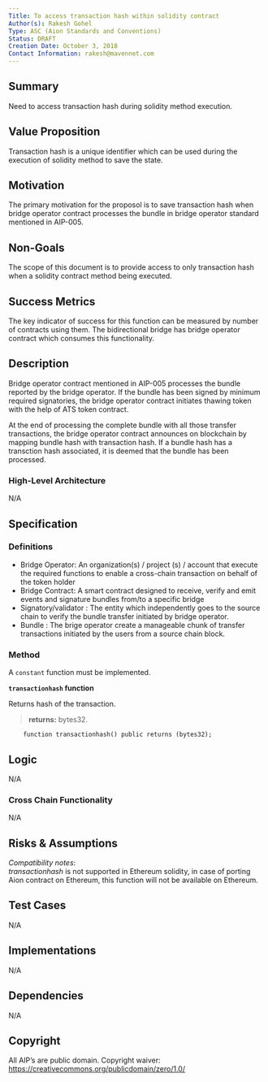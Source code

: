 ```yaml
---
Title: To access transaction hash within solidity contract 
Author(s): Rakesh Gohel
Type: ASC (Aion Standards and Conventions)
Status: DRAFT
Creation Date: October 3, 2018
Contact Information: rakesh@mavennet.com
---
```


## Summary

Need to access transaction hash during solidity method execution.

## Value Proposition

Transaction hash is a unique identifier which can be used during the execution of solidity method to save the state.

## Motivation

The primary motivation for the proposol is to save transaction hash when bridge operator contract processes the bundle in bridge operator standard mentioned in AIP-005. 

## Non-Goals

The scope of this document is to provide access to only transaction hash when a solidity contract method being executed. 

## Success Metrics

The key indicator of success for this function can be measured by number of contracts using them. The bidirectional bridge has bridge operator contract which consumes this functionality.

## Description

Bridge operator contract mentioned in AIP-005 processes the bundle reported by the bridge operator. If the bundle has been signed by minimum required signatories, the bridge operator contract initiates thawing token with the help of ATS token contract.

At the end of processing the complete bundle with all those transfer transactions, the bridge operator contract announces on blockchain by mapping bundle hash with transaction hash. If a bundle hash has a transction hash associated, it is deemed that the bundle has been processed.

### High-Level Architecture
N/A

## Specification

### Definitions

- Bridge Operator: An organization(s) / project (s) / account that execute the required functions to enable a cross-chain transaction on behalf of the token holder
- Bridge Contract: A smart contract designed to receive, verify and emit events and signature bundles from/to a specific bridge
- Signatory/validator : The entity which independently goes to the source chain to verify the bundle transfer initiated by bridge operator. 
- Bundle : The brige operator create a manageable chunk of transfer transactions initiated by the users from a source chain block. 

### Method

A `constant` function must be implemented.

**`transactionhash` function**

Returns hash of the transaction.

> **returns:** bytes32.

``` solidity
    function transactionhash() public returns (bytes32);
```


## Logic

N/A

### Cross Chain Functionality

N/A

## Risks & Assumptions

*Compatibility notes*:  
*transactionhash* is not supported in Ethereum solidity, in case of porting Aion contract on Ethereum, this function will not be available on Ethereum.

## Test Cases

N/A

## Implementations

N/A

## Dependencies

N/A

## Copyright

All AIP’s are public domain. Copyright waiver: https://creativecommons.org/publicdomain/zero/1.0/
